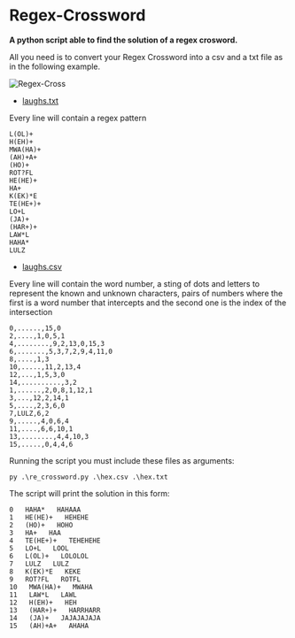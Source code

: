 # Regex-Crossword
**A python script able to find the solution of a regex crosword.**

All you need is to convert your Regex Crossword into a csv and a txt file as in the following example.<br>

![Regex-Cross](https://user-images.githubusercontent.com/72792044/141176419-b1b645dc-d280-4dad-bdf5-569d123550f6.png)

- [laughs.txt](https://github.com/AirlineDog/Regex-Crossword/blob/main/laughs.txt)

Every line will contain a regex pattern 

```
L(OL)+
H(EH)+
MWA(HA)+
(AH)+A+
(HO)+
ROT?FL
HE(HE)+
HA+
K(EK)*E
TE(HE+)+
LO+L
(JA)+
(HAR+)+
LAW*L
HAHA*
LULZ
```
- [laughs.csv](https://github.com/AirlineDog/Regex-Crossword/blob/main/laughs.csv)

Every line will contain the word number, a sting of dots and letters to represent the known and unknown characters, pairs of numbers where the first is a word number that intercepts and the second one is the index of the intersection
```
0,......,15,0
2,....,1,0,5,1
4,........,9,2,13,0,15,3
6,.......,5,3,7,2,9,4,11,0
8,....,1,3
10,.....,11,2,13,4
12,...,1,5,3,0
14,..........,3,2
1,......,2,0,8,1,12,1
3,...,12,2,14,1
5,....,2,3,6,0
7,LULZ,6,2
9,.....,4,0,6,4
11,....,6,6,10,1
13,........,4,4,10,3
15,.....,0,4,4,6
```
Running the script you must include these files as arguments:
```
py .\re_crossword.py .\hex.csv .\hex.txt
```
The script will print the solution in this form:

```
0   HAHA*   HAHAAA
1   HE(HE)+   HEHEHE
2   (HO)+   HOHO
3   HA+   HAA
4   TE(HE+)+   TEHEHEHE
5   LO+L   LOOL
6   L(OL)+   LOLOLOL
7   LULZ   LULZ
8   K(EK)*E   KEKE
9   ROT?FL   ROTFL
10   MWA(HA)+   MWAHA
11   LAW*L   LAWL
12   H(EH)+   HEH
13   (HAR+)+   HARRHARR
14   (JA)+   JAJAJAJAJA
15   (AH)+A+   AHAHA
```
